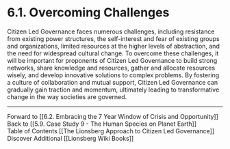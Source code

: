 # 6.1. Overcoming Challenges

Citizen Led Governance faces numerous challenges, including resistance from existing power structures, the self-interest and fear of existing groups and organizations, limited resources at the higher levels of abstraction, and the need for widespread cultural change. To overcome these challenges, it will be important for proponents of Citizen Led Governance to build strong networks, share knowledge and resources, gather and allocate resources wisely, and develop innovative solutions to complex problems. By fostering a culture of collaboration and mutual support, Citizen Led Governance can gradually gain traction and momentum, ultimately leading to transformative change in the way societies are governed.

___

Forward to [[6.2. Embracing the 7 Year Window of Crisis and Opportunity]]  
Back to [[5.9. Case Study 9 - The Human Species on Planet Earth]]  
Table of Contents [[The Lionsberg Approach to Citizen Led Governance]]
Discover Additional [[Lionsberg Wiki Books]]  
